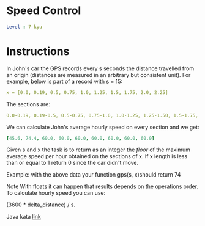 # Speed Control

```yaml
Level : 7 kyu
```

# Instructions

In John's car the GPS records every s seconds the distance travelled from an origin (distances are measured in an arbitrary but consistent unit). For example, below is part of a record with s = 15:

```yaml
x = [0.0, 0.19, 0.5, 0.75, 1.0, 1.25, 1.5, 1.75, 2.0, 2.25]
```

The sections are:

```yaml
0.0-0.19, 0.19-0.5, 0.5-0.75, 0.75-1.0, 1.0-1.25, 1.25-1.50, 1.5-1.75, 1.75-2.0, 2.0-2.25
```

We can calculate John's average hourly speed on every section and we get:

```yaml
[45.6, 74.4, 60.0, 60.0, 60.0, 60.0, 60.0, 60.0, 60.0]
```

Given s and x the task is to return as an integer the *floor* of the maximum average speed per hour obtained on the sections of x. If x length is less than or equal to 1 return 0 since the car didn't move.

Example:
with the above data your function gps(s, x)should return 74

Note
With floats it can happen that results depends on the operations order. To calculate hourly speed you can use:

(3600 * delta_distance) / s.

Java kata [link](https://www.codewars.com/kata/56484848ba95170a8000004d/train/java)